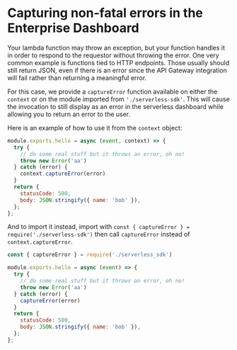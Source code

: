 # Capturing non-fatal errors in the Enterprise Dashboard
Your lambda function may throw an exception, but your function handles it in order to respond to the
requestor without throwing the error. One very common example is functions tied to HTTP endpoints.
Those usually should still return JSON, even if there is an error since the API Gateway integration
will fail rather than returning a meaningful error.

For this case, we provide a `captureError` function available on either the `context` or on the
module imported from `'./serverless-sdk'`. This will cause the invocation to still display as an
error in the serverless dashboard while allowing you to return an error to the user.

Here is an example of how to use it from the `context` object:

```javascript
module.exports.hello = async (event, context) => {
  try {
    // do some real stuff but it throws an error, oh no!
    throw new Error('aa')
  } catch (error) {
    context.captureError(error)
  }
  return {
    statusCode: 500,
    body: JSON.stringify({ name: 'bob' }),
  };
};
```

And to import it instead, import with `const { captureError } = require('./serverless-sdk')` then
call `captureError` instead of `context.captureError`.

```javascript
const { captureError } = require('./serverless_sdk')

module.exports.hello = async (event) => {
  try {
    // do some real stuff but it throws an error, oh no!
    throw new Error('aa')
  } catch (error) {
    captureError(error)
  }
  return {
    statusCode: 500,
    body: JSON.stringify({ name: 'bob' }),
  };
};
```
